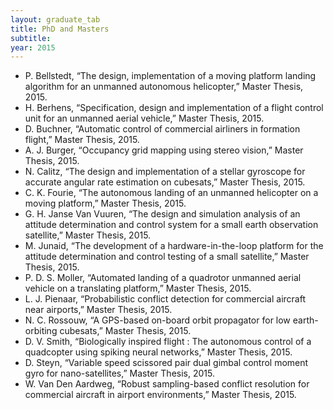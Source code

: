 ```yaml
---
layout: graduate_tab
title: PhD and Masters
subtitle: 
year: 2015
---
```


<!---
#### 2015
-->

- P. Bellstedt, “The design, implementation of a moving platform landing algorithm for an unmanned autonomous helicopter,” Master Thesis, 2015.
- H. Berhens, “Specification, design and implementation of a flight control unit for an unmanned aerial vehicle,” Master Thesis, 2015.
- D. Buchner, “Automatic control of commercial airliners in formation flight,” Master Thesis, 2015.
- A. J. Burger, “Occupancy grid mapping using stereo vision,” Master Thesis, 2015.
- N. Calitz, “The design and implementation of a stellar gyroscope for accurate angular rate estimation on cubesats,” Master Thesis, 2015.
- C. K. Fourie, “The autonomous landing of an unmanned helicopter on a moving platform,” Master Thesis, 2015.
- G. H. Janse Van Vuuren, “The design and simulation analysis of an attitude determination and control system for a small earth observation satellite,” Master Thesis, 2015.
- M. Junaid, “The development of a hardware-in-the-loop platform for the attitude determination and control testing of a small satellite,” Master Thesis, 2015.
- P. D. S. Moller, “Automated landing of a quadrotor unmanned aerial vehicle on a translating platform,” Master Thesis, 2015.
- L. J. Pienaar, “Probabilistic conflict detection for commercial aircraft near airports,” Master Thesis, 2015.
- N. C. Rossouw, “A GPS-based on-board orbit propagator for low earth-orbiting cubesats,” Master Thesis, 2015.
- D. V. Smith, “Biologically inspired flight : The autonomous control of a quadcopter using spiking neural networks,” Master Thesis, 2015.
- D. Steyn, “Variable speed scissored pair dual gimbal control moment gyro for nano-satellites,” Master Thesis, 2015.
- W. Van Den Aardweg, “Robust sampling-based conflict resolution for commercial aircraft in airport environments,” Master Thesis, 2015.
